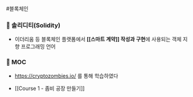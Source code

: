 #블록체인 
### 📌 솔리디티(Solidity)
+ 이더리움 등 블록체인 플랫폼에서 **[[스마트 계약]] 작성과 구현**에 사용되는 객체 지향 프로그래밍 언어

### 📌 MOC
+ https://cryptozombies.io/ 를 통해 학습하였다

+ [[Course 1 - 좀비 공장 만들기]]
